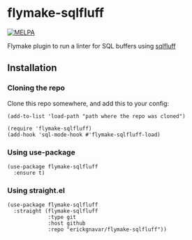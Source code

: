 # flymake-sqlfluff

[![MELPA](https://melpa.org/packages/flymake-sqlfluff-badge.svg)](https://melpa.org/#/flymake-sqlfluff)

Flymake plugin to run a linter for SQL buffers using [sqlfluff](https://www.sqlfluff.com)

## Installation

### Cloning the repo

Clone this repo somewhere, and add this to your config:

```elisp
(add-to-list 'load-path "path where the repo was cloned")

(require 'flymake-sqlfluff)
(add-hook 'sql-mode-hook #'flymake-sqlfluff-load)
```

### Using use-package

```emacs-lisp
(use-package flymake-sqlfluff
  :ensure t)
```

### Using straight.el

```emacs-lisp
(use-package flymake-sqlfluff
  :straight (flymake-sqlfluff
             :type git
             :host github
             :repo "erickgnavar/flymake-sqlfluff"))
```
